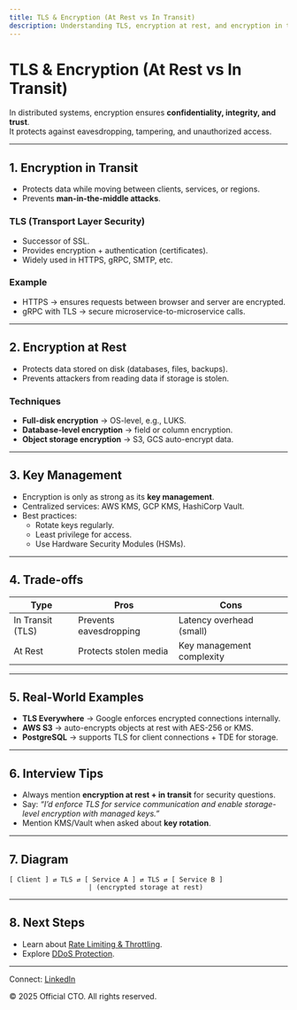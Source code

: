 ```yaml
---
title: TLS & Encryption (At Rest vs In Transit)
description: Understanding TLS, encryption at rest, and encryption in transit for securing distributed systems.
---
```


# TLS & Encryption (At Rest vs In Transit)

In distributed systems, encryption ensures **confidentiality, integrity, and trust**.  
It protects against eavesdropping, tampering, and unauthorized access.

---

## 1. Encryption in Transit

- Protects data while moving between clients, services, or regions.  
- Prevents **man-in-the-middle attacks**.  

### TLS (Transport Layer Security)
- Successor of SSL.  
- Provides encryption + authentication (certificates).  
- Widely used in HTTPS, gRPC, SMTP, etc.  

### Example
- HTTPS → ensures requests between browser and server are encrypted.  
- gRPC with TLS → secure microservice-to-microservice calls.  

---

## 2. Encryption at Rest

- Protects data stored on disk (databases, files, backups).  
- Prevents attackers from reading data if storage is stolen.  

### Techniques
- **Full-disk encryption** → OS-level, e.g., LUKS.  
- **Database-level encryption** → field or column encryption.  
- **Object storage encryption** → S3, GCS auto-encrypt data.  

---

## 3. Key Management

- Encryption is only as strong as its **key management**.  
- Centralized services: AWS KMS, GCP KMS, HashiCorp Vault.  
- Best practices:  
  - Rotate keys regularly.  
  - Least privilege for access.  
  - Use Hardware Security Modules (HSMs).  

---

## 4. Trade-offs

| Type              | Pros                        | Cons                        |
|-------------------|-----------------------------|-----------------------------|
| In Transit (TLS)  | Prevents eavesdropping      | Latency overhead (small)    |
| At Rest           | Protects stolen media       | Key management complexity   |

---

## 5. Real-World Examples

- **TLS Everywhere** → Google enforces encrypted connections internally.  
- **AWS S3** → auto-encrypts objects at rest with AES-256 or KMS.  
- **PostgreSQL** → supports TLS for client connections + TDE for storage.  

---

## 6. Interview Tips

- Always mention **encryption at rest + in transit** for security questions.  
- Say: *“I’d enforce TLS for service communication and enable storage-level encryption with managed keys.”*  
- Mention KMS/Vault when asked about **key rotation**.  

---

## 7. Diagram

```
[ Client ] ⇄ TLS ⇄ [ Service A ] ⇄ TLS ⇄ [ Service B ]
                    | (encrypted storage at rest)
```

---

## 8. Next Steps

- Learn about [Rate Limiting & Throttling](/sections/hld/security/rate-limiting.md).  
- Explore [DDoS Protection](/sections/hld/security/ddos.md).  

---

<footer>
  <p>Connect: <a href="https://www.linkedin.com/in/ravi-shankar-a725b0225/">LinkedIn</a></p>
  <p>&copy; 2025 Official CTO. All rights reserved.</p>
</footer>
